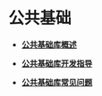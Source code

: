# 公共基础<a name="ZH-CN_TOPIC_0000001157319385"></a>

-   **[公共基础库概述](subsys-utils-overview.md)**  

-   **[公共基础库开发指导](subsys-utils-guide.md)**  

-   **[公共基础库常见问题](subsys-utils-faqs.md)**  



